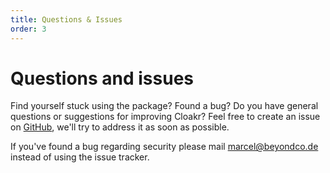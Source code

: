 ```yaml
---
title: Questions & Issues
order: 3
---
```


# Questions and issues

Find yourself stuck using the package? Found a bug? Do you have general questions or suggestions for improving Cloakr? Feel free to create an issue on [GitHub](https://github.com/beyondcode/cloakr/issues), we'll try to address it as soon as possible.

If you've found a bug regarding security please mail [marcel@beyondco.de](mailto:marcel@beyondco.de) instead of using the issue tracker.

